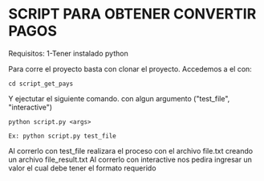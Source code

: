 # SCRIPT PARA OBTENER CONVERTIR PAGOS

Requisitos:
    1-Tener instalado python

Para corre el proyecto basta con clonar el proyecto.
Accedemos a el con: 

    cd script_get_pays

Y ejectutar el siguiente comando. con algun argumento ("test_file", "interactive")

    python script.py <args>

    Ex: python script.py test_file

Al correrlo con test_file realizara el proceso con el archivo file.txt creando un archivo file_result.txt
Al correrlo con interactive nos pedira ingresar un valor el cual debe tener el formato requerido 

